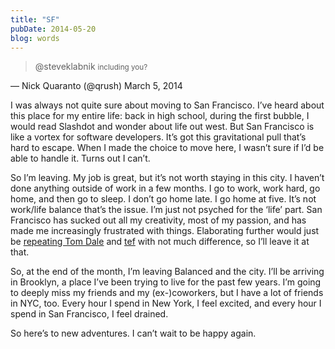 ```yaml
---
title: "SF"
pubDate: 2014-05-20
blog: words
---
```



> @steveklabnik <small>including you?</small>

— Nick Quaranto (@qrush) March 5, 2014
> 

I was always not quite sure about moving to San Francisco. I’ve heard about this place for my entire life: back in high school, during the first bubble, I would read Slashdot and wonder about life out west. But San Francisco is like a vortex for software developers. It’s got this gravitational pull that’s hard to escape. When I made the choice to move here, I wasn’t sure if I’d be able to handle it. Turns out I can’t.

So I’m leaving. My job is great, but it’s not worth staying in this city. I haven’t done anything outside of work in a few months. I go to work, work hard, go home, and then go to sleep. I don’t go home late. I go home at five. It’s not work/life balance that’s the issue. I’m just not psyched for the ‘life’ part. San Francisco has sucked out all my creativity, most of my passion, and has made me increasingly frustrated with things. Elaborating further would just be [repeating Tom Dale](http://tomdale.net/2013/07/san-francisco-i-love-you-but-youre-bringing-me-down/) and [tef](http://programmingisterrible.com/post/50421878989/come-here-and-work-on-hard-problems-except-the-ones) with not much difference, so I’ll leave it at that.

So, at the end of the month, I’m leaving Balanced and the city. I’ll be arriving in Brooklyn, a place I’ve been trying to live for the past few years. I’m going to deeply miss my friends and my (ex-)coworkers, but I have a lot of friends in NYC, too. Every hour I spend in New York, I feel excited, and every hour I spend in San Francisco, I feel drained.

So here’s to new adventures. I can’t wait to be happy again.
